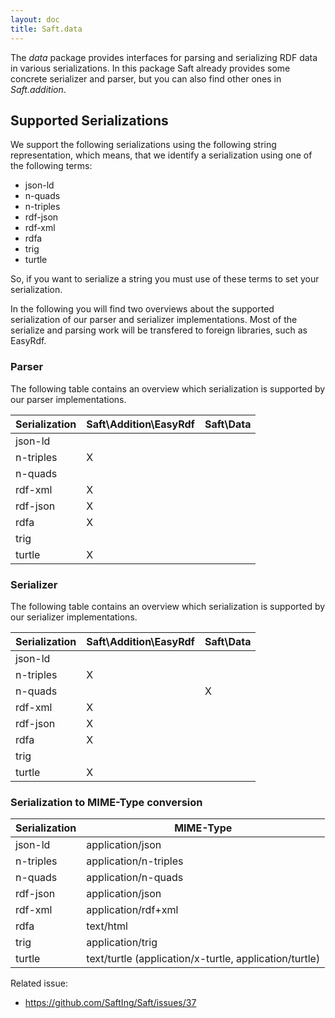 ```yaml
---
layout: doc
title: Saft.data
---
```


The *data* package provides interfaces for parsing and serializing RDF data in various serializations. In this package Saft already provides some concrete serializer and parser, but you can also find other ones in *Saft.addition*.

## Supported Serializations

We support the following serializations using the following string representation, which means, that we identify a serialization using one of the following terms:

- json-ld
- n-quads
- n-triples
- rdf-json
- rdf-xml
- rdfa
- trig
- turtle

So, if you want to serialize a string you must use of these terms to set your serialization. 

In the following you will find two overviews about the supported serialization of our parser and serializer implementations. Most of the serialize and parsing work will be transfered to foreign libraries, such as EasyRdf.

### Parser

The following table contains an overview which serialization is supported by our parser implementations.

Serialization | Saft\Addition\EasyRdf | Saft\Data
------------- | --------------------- | ---------
json-ld       |                       |
n-triples     | X                     |
n-quads       |                       | 
rdf-xml       | X                     |
rdf-json      | X                     |
rdfa          | X                     |
trig          |                       |
turtle        | X                     |


### Serializer

The following table contains an overview which serialization is supported by our serializer implementations.

Serialization | Saft\Addition\EasyRdf | Saft\Data
------------- | --------------------- | ---------
json-ld       |                       |
n-triples     | X                     |
n-quads       |                       | X
rdf-xml       | X                     |
rdf-json      | X                     |
rdfa          | X                     |
trig          |                       |
turtle        | X                     |


### Serialization to MIME-Type conversion

Serialization | MIME-Type
------------- | ---------
json-ld       | application/json
n-triples     | application/n-triples
n-quads       | application/n-quads
rdf-json      | application/json
rdf-xml       | application/rdf+xml
rdfa          | text/html
trig          | application/trig
turtle        | text/turtle (application/x-turtle, application/turtle)

Related issue:

- https://github.com/SaftIng/Saft/issues/37
